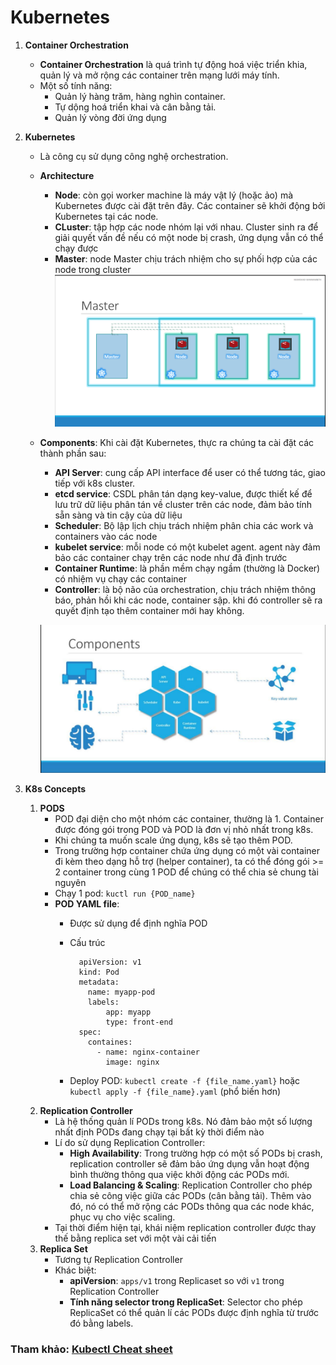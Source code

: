 # Kubernetes
1. **Container Orchestration**
    - **Container Orchestration** là quá trình tự động hoá việc triển khia, quản lý và mở rộng các container trên mạng lưới máy tính.
    - Một số tính năng:
        - Quản lý hàng trăm, hàng nghìn container.
        - Tự dộng hoá triển khai và cân bằng tải.
        - Quản lý vòng đời ứng dụng

2. **Kubernetes**
    - Là công cụ sử dụng công nghệ orchestration.
    - **Architecture**
        - **Node**: còn gọi worker machine là máy vật lý (hoặc ảo) mà Kubernetes được cài đặt trên đây. Các container sẽ khởi động bởi Kubernetes tại các node.
        - **CLuster**: tập hợp các node nhóm lại với nhau. Cluster sinh ra để giải quyết vấn đề nếu có một node bị crash, ứng dụng vẫn có thể chạy được 
        - **Master**: node Master chịu trách nhiệm cho sự phối hợp của các node trong cluster
        ![k8s_architecture](./image/kubernetes_architecture.png)
    - **Components**: Khi cài đặt Kubernetes, thực ra chúng ta cài đặt các thành phần sau:
        - **API Server**: cung cấp API interface để user có thể tương tác, giao tiếp với k8s cluster.
        - **etcd service**: CSDL phân tán dạng key-value, được thiết kế để lưu trữ dữ liệu phân tán về cluster trên các node, đảm bảo tính sẵn sàng và tin cậy của dữ liệu
        - **Scheduler**: Bộ lập lịch chịu trách nhiệm phân chia các work và containers vào các node
        - **kubelet service**: mỗi node có một kubelet agent. agent này đảm bảo các container chạy trên các node như đã định trước
        - **Container Runtime**: là phần mềm chạy ngầm (thường là Docker) có nhiệm vụ chạy các container 
        - **Controller**: là bộ não của orchestration, chịu trách nhiệm thông báo, phản hồi khi các node, container sập. khi đó controller sẽ ra quyết định tạo thêm container mới hay không. <br>

        ![k8s_components](./image/k8s_components.png)

3. **K8s Concepts**
    1. **PODS**
        - POD đại diện cho một nhóm các container, thường là 1. Container được đóng gói trong POD và POD là đơn vị nhỏ nhất trong k8s. 
        - Khi chúng ta muốn scale ứng dụng, k8s sẽ tạo thêm POD.
        - Trong trường hợp container chứa ứng dụng có một vài container đi kèm theo dạng hỗ trợ (helper container), ta có thể đóng gói >= 2 container trong cùng 1 POD để chúng có thể chia sẻ chung tài nguyên
        - Chạy 1 pod: <code>kuctl run {POD_name}</code>
        - **POD YAML file**:
            - Được sử dụng để định nghĩa POD
            - Cấu trúc

                    apiVersion: v1
                    kind: Pod
                    metadata:
                      name: myapp-pod
                      labels:
                          app: myapp
                          type: front-end
                    spec:
                      containes:
                        - name: nginx-container
                          image: nginx   
                            
            - Deploy POD: <code>kubectl  create -f {file_name.yaml}</code> hoặc <code>kubectl apply -f {file_name}.yaml</code> (phổ biến hơn)
    2. **Replication Controller**
        - Là hệ thống quản lí PODs trong k8s. Nó đảm bảo một số lượng nhất định PODs đang chạy tại bất kỳ thời điểm nào
        - Lí do sử dụng Replication Controller:
            - **High Availability**: Trong trường hợp có một số PODs bị crash, replication controller sẽ đảm bảo ứng dụng vẫn hoạt động bình thường thông qua việc khởi động các PODs mới.
            - **Load Balancing & Scaling**: Replication Controller cho phép chia sẻ công việc giữa các PODs (cân bằng tải). Thêm vào đó, nó có thể mở rộng các PODs thông qua các node khác, phục vụ cho việc scaling.
        - Tại thời điểm hiện tại, khái niệm replication controller được thay thế bằng replica set với một vài cải tiến
    3. **Replica Set**
        - Tương tự Replication Controller
        - Khác biệt:
            - **apiVersion**: <code>apps/v1</code> trong Replicaset so với <code>v1</code> trong Replication Controller
            - **Tính năng selector trong ReplicaSet**: Selector cho phép ReplicaSet có thể quản lí các PODs được định nghĩa từ trước đó bằng labels.
    
### Tham khảo: [Kubectl Cheat sheet](https://kubernetes.io/vi/docs/reference/kubectl/cheatsheet/#x%C3%B3a-t%C3%A0i-nguy%C3%AAn)
        